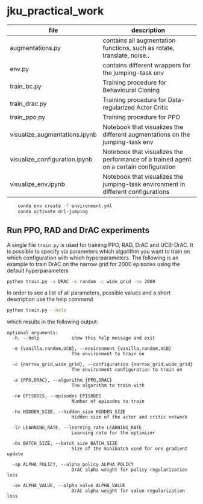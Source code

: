 # jku_practical_work


| file                          | description                                                                            |
|-------------------------------|----------------------------------------------------------------------------------------|
| augmentations.py              | contains all augmentation functions, such as rotate, translate, noise..                |
| env.py                        | contains different wrappers for the jumping-task env                                   |
| train_bc.py                   | Training procedure for Behavioural Cloning                                             |
| train_drac.py                 | Training procedure for Data-regularized Actor Critic                                   |
| train_ppo.py                  | Training procedure for PPO                                                             |
| visualize_augmentations.ipynb | Notebook that visualizes the different augmentations on the jumping-task env           |
| visualize_configuration.ipynb | Notebook that visualizes the performance of a trained agent on a certain configuration |
| visualize_env.ipynb           | Notebook that visualizes the jumping-task environment in different configurations      |




``` bash
    conda env create -f environment.yml
    conda activate drl-jumping
```


## Run PPO, RAD and DrAC experiments
A single file `train.py` is used for training PPO, RAD, DrAC and UCB-DrAC. It is possible to 
specify via parameters which algorithm you want to train on which configuration with 
which hyperparameters. The following is an example to train DrAC on the narrow grid
for 2000 episodes using the default hyperparameters

```bash
python train.py -a DRAC -e random -c wide_grid -ne 2000
```

In order to see a list of all parameters, possible values and a short description
use the help command

```bash
python train.py --help
```
which results in the following output:
```
optional arguments:
  -h, --help            show this help message and exit
  
  -e {vanilla,random,UCB}, --environment {vanilla,random,UCB}
                        The environment to train on
                        
  -c {narrow_grid,wide_grid}, --configuration {narrow_grid,wide_grid}
                        The environment configuration to train on
                        
  -a {PPO,DRAC}, --algorithm {PPO,DRAC}
                        The algorithm to train with
                        
  -ne EPISODES, --episodes EPISODES
                        Number of episodes to train
                        
  -hs HIDDEN_SIZE, --hidden_size HIDDEN_SIZE
                        Hidden size of the actor and critic network
                        
  -lr LEARNING_RATE, --learning_rate LEARNING_RATE
                        Learning rate for the optimizer
                        
  -bs BATCH_SIZE, --batch_size BATCH_SIZE
                        Size of the minibatch used for one gradient update
                        
  -ap ALPHA_POLICY, --alpha_policy ALPHA_POLICY
                        DrAC alpha weight for policy regularization loss
                        
  -av ALPHA_VALUE, --alpha_value ALPHA_VALUE
                        DrAC alpha weight for value regularization loss
```